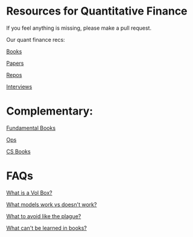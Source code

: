 # Resources for Quantitative Finance<br>

If you feel anything is missing, please make a pull request.<br>

Our quant finance recs: <br>

[Books](https://github.com/KoanOps/BookRecs/blob/master/Books/QuantBooks.md)<br>

[Papers](https://github.com/KoanOps/BookRecs/blob/master/Papers.md)<br>

[Repos](https://github.com/KoanOps/BookRecs/blob/master/Repos.md)<br>

[Interviews](https://github.com/KoanOps/BookRecs/blob/master/Int.md)<br>

# Complementary:<br>

[Fundamental Books](https://github.com/KoanOps/BookRecs/blob/master/Books/Books.md)<br>

[Ops](https://github.com/KoanOps/BookRecs/blob/master/Ops.md)<br>

[CS Books](https://github.com/KoanOps/BookRecs/blob/master/Books/CSBooks.md)<br>

# FAQs<br>

[What is a Vol Box?](https://github.com/KoanOps/BookRecs/blob/master/FAQ/VolBox.md) <br>

[What models work vs doesn't work?](https://github.com/KoanOps/BookRecs/blob/master/FAQ/WhatWorks.md) <br>

[What to avoid like the plague?](https://github.com/KoanOps/BookRecs/blob/master/FAQ/Plague.md) <br>

[What can't be learned in books?](https://github.com/KoanOps/BookRecs/blob/master/FAQ/Limits.md) <br>
